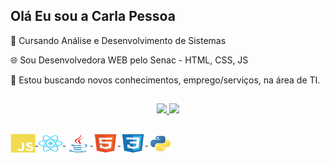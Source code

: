  

 ## Olá Eu sou a Carla Pessoa 

  

 🌱 Cursando Análise e Desenvolvimento de Sistemas <br> 

 🌐 Sou Desenvolvedora WEB pelo Senac - HTML, CSS, JS <br> 

 🔎 Estou buscando novos conhecimentos, emprego/serviços, na área de TI. 


 ## 


 <div align="center"> 
   <a href="https://github.com/carlamaster"> 
   <img height="160em" src="https://github-readme-stats.vercel.app/api?username=carlamaster&show_icons=true&theme=cobalt2&include_all_commits=true&count_private=true"/> 
   <img height="160em" src="https://github-readme-stats.vercel.app/api/top-langs/?username=carlamaster&layout=compact&langs_count=7&theme=cobalt2"/> 
     </div> 

   ##  

 <div style="display: inline_block">
   <img align="center" alt="Js" height="30" width="40" src="https://raw.githubusercontent.com/devicons/devicon/master/icons/javascript/javascript-plain.svg"> 
   <img align="center" alt="React" height="30" width="40" src="https://raw.githubusercontent.com/devicons/devicon/master/icons/react/react-original.svg"> 
  <img align="center" alt="JAVA" height="30" width="40" src="https://raw.githubusercontent.com/devicons/devicon/master/icons/java/java-original.svg">
   <img align="center" alt="HTML" height="30" width="40" src="https://raw.githubusercontent.com/devicons/devicon/master/icons/html5/html5-original.svg"> 
   <img align="center" alt="CSS" height="30" width="40" src="https://raw.githubusercontent.com/devicons/devicon/master/icons/css3/css3-original.svg"> 
   <img align="center" alt="Python" height="30" width="40" src="https://raw.githubusercontent.com/devicons/devicon/master/icons/python/python-original.svg"> 
</div>
  
   ##
